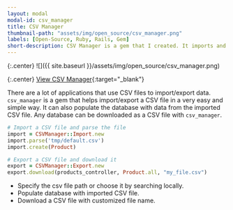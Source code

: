 ```yaml
---
layout: modal
modal-id: csv_manager
title: CSV Manager
thumbnail-path: "assets/img/open_source/csv_manager.png"
labels: [Open-Source, Ruby, Rails, Gem]
short-description: CSV Manager is a gem that I created. It imports and exports a CSV file in a very easy and simple way. It can also populate the database with data from the imported CSV file. Any database can be downloaded as a CSV file with the CSV Manager.
---
```


{:.center}
![]({{ site.baseurl }}/assets/img/open_source/csv_manager.png)

{:.center}
[View CSV Manager](https://github.com/ghbooth12/csv_manager){:target="\_blank"}


There are a lot of applications that use CSV files to import/export data. `csv_manager` is a gem that helps import/export a CSV file in a very easy and simple way. It can also populate the database with data from the imported CSV file. Any database can be downloaded as a CSV file with `csv_manager`.

```ruby
# Import a CSV file and parse the file
import = CSVManager::Import.new
import.parse('tmp/default.csv')
import.create(Product)

# Export a CSV file and download it
export = CSVManager::Export.new
export.download(products_controller, Product.all, "my_file.csv")
```


* Specify the csv file path or choose it by searching locally.
* Populate database with imported CSV file.
* Download a CSV file with customized file name.